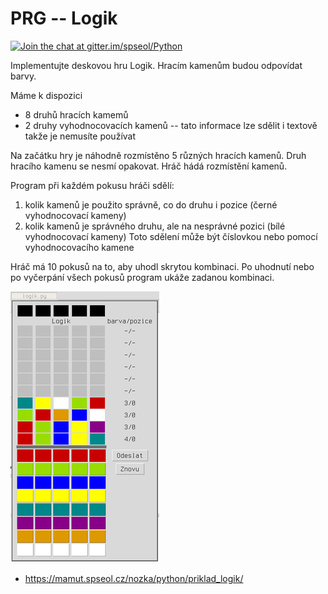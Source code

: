 # PRG --  Logik

[![Join the chat at gitter.im/spseol/Python](https://badges.gitter.im/spseol/PRG-No.svg)](https://gitter.im/spseol/Python?utm_source=share-link&utm_medium=link&utm_campaign=share-link)

Implementujte deskovou hru Logik. Hracím kamenům budou odpovídat barvy.

Máme k dispozici
 * 8 druhů hracích kamemů
 * 2 druhy vyhodnocovacích kamenů -- tato informace lze sdělit i textově takže
   je nemusíte používat

Na začátku hry je náhodně rozmístěno 5 různých hracích kamenů. Druh hracího
kamenu se nesmí opakovat. Hráč hádá rozmístění kamenů.

Program při každém pokusu hráči sdělí:

 1. kolik kamenů je použito správně, co do druhu i pozice 
   (černé vyhodnocovací kameny)
 2. kolik kamenů je správného druhu, ale na nesprávné pozici (bílé 
    vyhodnocovací kameny) Toto sdělení může být číslovkou nebo pomocí
    vyhodnocovacího kamene

Hráč má 10 pokusů na to, aby uhodl skrytou kombinaci. Po uhodnutí nebo po
vyčerpání všech pokusů program ukáže zadanou kombinaci.

![logik.png](logik.png)



* <https://mamut.spseol.cz/nozka/python/priklad_logik/>
